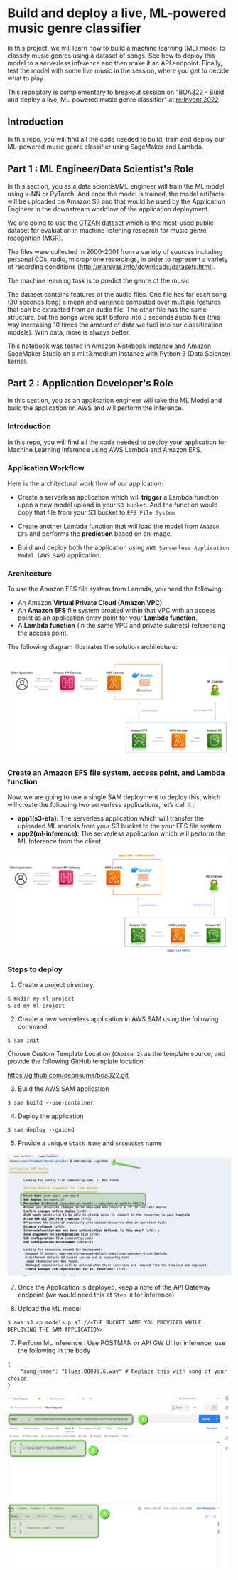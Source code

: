 # Build and deploy a live, ML-powered music genre classifier

In this project, we will learn how to build a machine learning (ML) model to classify music genres using a dataset of songs. See how to deploy this model to a serverless inference and then make it an API endpoint. Finally, test the model with some live music in the session, where you get to decide what to play.


This repository is complementary to breakout session on "BOA322 - Build and deploy a live, ML-powered music genre classifier" at [re:Invent 2022](https://reinvent.awsevents.com/)

## Introduction 

In this repo, you will find all the code needed to build, train and deploy our ML-powered  music genre classifier using SageMaker and Lambda.

## Part 1 : ML Engineer/Data Scientist's Role 

In this section, you as a data scientist/ML engineer will train the ML model using k-NN or PyTorch. And once the model is trained, the model artifacts will be uploaded on Amazon S3 and that would be used by the Application Engineer in the downstream workflow of the application deployment. 

We are going to use the [GTZAN dataset](https://www.kaggle.com/datasets/andradaolteanu/gtzan-dataset-music-genre-classification?resource=download-directory) which is the most-used public dataset for evaluation in machine listening research for music genre recognition (MGR). 

The files were collected in 2000-2001 from a variety of sources including personal CDs, radio, microphone recordings, in order to represent a variety of recording conditions (http://marsyas.info/downloads/datasets.html).

The machine learning task is to predict the genre of the music. 

The dataset contains features of the audio files. One file has for each song (30 seconds long) a mean and variance computed over multiple features that can be extracted from an audio file. The other file has the same structure, but the songs were split before into 3 seconds audio files (this way increasing 10 times the amount of data we fuel into our classification models). With data, more is always better.


This notebook was tested in Amazon Notebook instance and Amazon SageMaker Studio on a ml.t3.medium instance with Python 3 (Data Science) kernel.


## Part 2 : Application Developer's Role

In this section, you as an application engineer will take the ML Model and build the application on AWS and will perform the inference. 

### Introduction 

In this repo, you will find all the code needed to deploy your application for Machine Learning Inference using AWS Lambda and Amazon EFS. 

### Application Workflow 

Here is the architectural work flow of our application:

- Create a serverless application which will __trigger__ a Lambda function upon a new model upload in your `S3 bucket`. And the function would copy that file from your S3 bucket to `EFS File System`

- Create another Lambda function that will load the model from `Amazon EFS` and performs the __prediction__ based on an image.

- Build and deploy both the application using  `AWS Serverless Application Model (AWS SAM)` application.

### Architecture 

To use the Amazon EFS file system from Lambda, you need the following:

- An Amazon __Virtual Private Cloud (Amazon VPC)__
- An __Amazon EFS__ file system created within that VPC with an access point as an application entry point for your __Lambda function__.
- A __Lambda function__ (in the same VPC and private subnets) referencing the access point.

The following diagram illustrates the solution architecture:

![Architecture Diagram](img/img1.png)

### Create an Amazon EFS file system, access point, and Lambda function

Now, we are going to use a single SAM deployment to deploy this, which will create the following two serverless applications, let’s call it :

- __app1(s3-efs)__: The serverless application which will transfer the uploaded ML models from your S3 bucket to the your EFS file system
- __app2(ml-inference)__: The serverless application which will perform the ML Inference from the client. 

![Architecture Diagram](img/img2.png)

### Steps to deploy 

1. Create a project directory:

```
$ mkdir my-ml-project
$ cd my-ml-project
```

2. Create a new serverless application in AWS SAM using the following command:

```
$ sam init
```

Choose Custom Template Location (`Choice`: `2`) as the template source, and provide the following GitHub template location:

https://github.com/debnsuma/boa322.git

3. Build the AWS SAM application

```
$ sam build --use-container
```

4. Deploy the application
```
$ sam deploy --guided
```
5. Provide a unique `Stack Name` and `SrcBucket` name 

![Architecture Diagram](img/img4.png)

7. Once the Application is deployed, keep a note of the API Gateway endpoint (we would need this at `Step 8` for inference)

6. Upload the ML model

```
$ aws s3 cp models.p s3://<THE BUCKET NAME YOU PROVIDED WHILE DEPLOYING THE SAM APPLICATION>
```

7. Perform ML inference : Use POSTMAN or API GW UI for inference, use the following in the body 

```
{
    "song_name": "blues.00099.6.wav" # Replace this with song of your choice
}
```
![Architecture Diagram](img/img3.png)